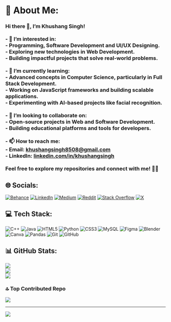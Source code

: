 # 💫 About Me:
### Hi there 👋, I’m **Khushang Singh**!<br><br>- 👀 **I’m interested in**:<br>  - Programming, Software Development and UI/UX Designing.<br>  - Exploring new technologies in **Web Development**.<br>  - Building impactful projects that solve real-world problems.<br><br>- 🌱 **I’m currently learning**:<br>  - Advanced concepts in **Computer Science**, particularly in **Full Stack Development**.<br>  - Working on **JavaScript frameworks** and building scalable applications.<br>  - Experimenting with **AI-based projects** like facial recognition.<br><br>- 💞️ **I’m looking to collaborate on**:<br>  - **Open-source projects** in Web and Software Development.<br>  - Building educational platforms and tools for developers.<br><br>- 📫 **How to reach me**:<br>  - Email: [khushangsingh8508@gmail.com](mailto:khushangsingh8508@gmail.com)<br>  - LinkedIn: [linkedin.com/in/khushangsingh](https://www.linkedin.com/in/khushangsingh2004/)<br><br>Feel free to explore my repositories and connect with me! 🚀✨


## 🌐 Socials:
[![Behance](https://img.shields.io/badge/Behance-1769ff?logo=behance&logoColor=white)](https://behance.net/khushangsingh/blank) [![LinkedIn](https://img.shields.io/badge/LinkedIn-%230077B5.svg?logo=linkedin&logoColor=white)](https://linkedin.com/in/khsuhangsingh2004) [![Medium](https://img.shields.io/badge/Medium-12100E?logo=medium&logoColor=white)](https://medium.com/@khushangsingh8508) [![Reddit](https://img.shields.io/badge/Reddit-%23FF4500.svg?logo=Reddit&logoColor=white)](https://reddit.com/user/Greedy-Result-2871/) [![Stack Overflow](https://img.shields.io/badge/-Stackoverflow-FE7A16?logo=stack-overflow&logoColor=white)](https://stackoverflow.com/users/22882701/khushang-singh) [![X](https://img.shields.io/badge/X-black.svg?logo=X&logoColor=white)](https://x.com/KhushangSi59148) 

## 💻 Tech Stack:
![C++](https://img.shields.io/badge/c++-%2300599C.svg?style=flat&logo=c%2B%2B&logoColor=white) ![Java](https://img.shields.io/badge/java-%23ED8B00.svg?style=flat&logo=openjdk&logoColor=white) ![HTML5](https://img.shields.io/badge/html5-%23E34F26.svg?style=flat&logo=html5&logoColor=white) ![Python](https://img.shields.io/badge/python-3670A0?style=flat&logo=python&logoColor=ffdd54) ![CSS3](https://img.shields.io/badge/css3-%231572B6.svg?style=flat&logo=css3&logoColor=white) ![MySQL](https://img.shields.io/badge/mysql-4479A1.svg?style=flat&logo=mysql&logoColor=white) ![Figma](https://img.shields.io/badge/figma-%23F24E1E.svg?style=flat&logo=figma&logoColor=white) ![Blender](https://img.shields.io/badge/blender-%23F5792A.svg?style=flat&logo=blender&logoColor=white) ![Canva](https://img.shields.io/badge/Canva-%2300C4CC.svg?style=flat&logo=Canva&logoColor=white) ![Pandas](https://img.shields.io/badge/pandas-%23150458.svg?style=flat&logo=pandas&logoColor=white) ![Git](https://img.shields.io/badge/git-%23F05033.svg?style=flat&logo=git&logoColor=white) ![GitHub](https://img.shields.io/badge/github-%23121011.svg?style=flat&logo=github&logoColor=white)
## 📊 GitHub Stats:
![](https://github-readme-stats.vercel.app/api?username=KhushangSingh&theme=radical&hide_border=false&include_all_commits=false&count_private=false)<br/>
![](https://github-readme-streak-stats.herokuapp.com/?user=KhushangSingh&theme=radical&hide_border=false)<br/>
![](https://github-readme-stats.vercel.app/api/top-langs/?username=KhushangSingh&theme=radical&hide_border=false&include_all_commits=false&count_private=false&layout=compact)

### 🔝 Top Contributed Repo
![](https://github-contributor-stats.vercel.app/api?username=KhushangSingh&limit=5&theme=dark&combine_all_yearly_contributions=true)

---
[![](https://visitcount.itsvg.in/api?id=KhushangSingh&icon=0&color=6)](https://visitcount.itsvg.in)

<!-- Proudly created with GPRM ( https://gprm.itsvg.in ) -->
<!---
KhushangSingh/KhushangSingh is a ✨ special ✨ repository because its `README.md` (this file) appears on your GitHub profile.
You can click the Preview link to take a look at your changes.
--->
